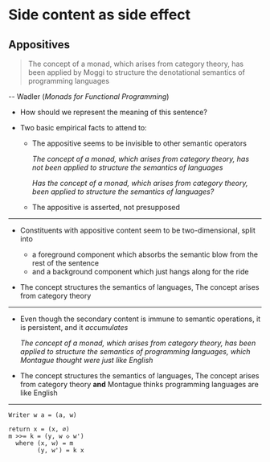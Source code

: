 # Side content as side effect

## Appositives

> The concept of a monad, which arises from category theory, has been applied
> by Moggi to structure the denotational semantics of programming languages

-- Wadler (*Monads for Functional Programming*)

* How should we represent the meaning of this sentence?

* Two basic empirical facts to attend to:

    * The appositive seems to be invisible to other semantic operators

      *The concept of a monad, which arises from category theory, has not been
      applied to structure the semantics of languages*
      
      *Has the concept of a monad, which arises from category theory, been
      applied to structure the semantics of languages?*

    * The appositive is asserted, not presupposed


---


* Constituents with appositive content seem to be two-dimensional, split into
    * a foreground component which absorbs the semantic blow from the rest of the
      sentence
    * and a background component which just hangs along for the ride

* The concept structures the semantics of languages, The concept
  arises from category theory


---


* Even though the secondary content is immune to semantic operations, it is
  persistent, and it *accumulates*

  *The concept of a monad, which arises from category theory, has been
  applied to structure the semantics of programming languages, which Montague
  thought were just like English*

* The concept structures the semantics of languages, The concept
  arises from category theory **and** Montague thinks programming languages are
  like English


---


```
Writer w a = (a, w)

return x = (x, ∅)
m >>= k = (y, w ◇ w')
  where (x, w) = m
        (y, w') = k x
```
